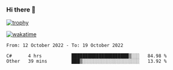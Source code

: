 ### Hi there 👋

[![trophy](https://github-profile-trophy.vercel.app/?username=cxnky&theme=dracula)](https://github.com/ryo-ma/github-profile-trophy)

[![wakatime](https://wakatime.com/badge/user/1c39c599-5497-41b9-a5be-2c4676e7fd23.svg)](https://wakatime.com/@1c39c599-5497-41b9-a5be-2c4676e7fd23)
<!--START_SECTION:waka-->

```text
From: 12 October 2022 - To: 19 October 2022

C#      4 hrs           █████████████████████▒░░░   84.98 %
Other   39 mins         ███▒░░░░░░░░░░░░░░░░░░░░░   13.92 %
```

<!--END_SECTION:waka-->
